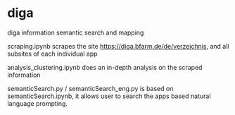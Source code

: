 # diga
diga information semantic search and mapping

scraping.ipynb scrapes the site https://diga.bfarm.de/de/verzeichnis, and all subsites of each individual app

analysis_clustering.ipynb does an in-depth analysis on the scraped information

semanticSearch.py / semanticSearch_eng.py is based on semanticSearch.ipynb, it allows user to search the apps based natural language prompting.
